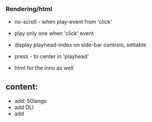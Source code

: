 
### Rendering/html
 * no-scroll - when play-event from 'click'
 * play only one when 'click' event
 * display playhead-index on side-bar controls, settable
 * press - to center in 'playhead'

 * html for the inno as well

## content:
 * add: 50langs
 * add DLI
 * add 



